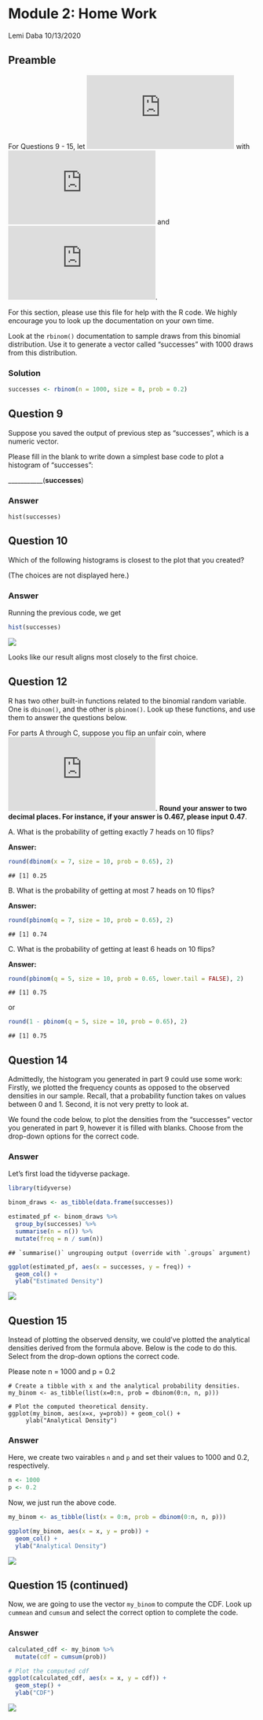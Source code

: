 Module 2: Home Work
================
Lemi Daba
10/13/2020

Preamble
--------

For Questions 9 - 15, let
![X \\sim B(n, p)](https://latex.codecogs.com/png.latex?X%20%5Csim%20B%28n%2C%20p%29 "X \sim B(n, p)")
with ![n = 8](https://latex.codecogs.com/png.latex?n%20%3D%208 "n = 8")
and
![p = 0.2](https://latex.codecogs.com/png.latex?p%20%3D%200.2 "p = 0.2").

For this section, please use this file for help with the R code. We
highly encourage you to look up the documentation on your own time.

Look at the `rbinom()` documentation to sample draws from this binomial
distribution. Use it to generate a vector called “successes” with 1000
draws from this distribution.

### Solution

``` r
successes <- rbinom(n = 1000, size = 8, prob = 0.2)
```

Question 9
----------

Suppose you saved the output of previous step as “successes”, which is a
numeric vector.

Please fill in the blank to write down a simplest base code to plot a
histogram of “successes”:

\_\_\_\_\_\_\_\_\_\_\_(**successes**)

### Answer

    hist(successes)

Question 10
-----------

Which of the following histograms is closest to the plot that you
created?

(The choices are not displayed here.)

### Answer

Running the previous code, we get

``` r
hist(successes)
```

![](Module_2_files/figure-gfm/unnamed-chunk-2-1.png)<!-- -->

Looks like our result aligns most closely to the first choice.

Question 12
-----------

R has two other built-in functions related to the binomial random
variable. One is `dbinom()`, and the other is `pbinom()`. Look up these
functions, and use them to answer the questions below.

For parts A through C, suppose you flip an unfair coin, where
![p(heads)=0.65](https://latex.codecogs.com/png.latex?p%28heads%29%3D0.65 "p(heads)=0.65").
**Round your answer to two decimal places. For instance, if your answer
is 0.467, please input 0.47**.

A. What is the probability of getting exactly 7 heads on 10 flips?

**Answer:**

``` r
round(dbinom(x = 7, size = 10, prob = 0.65), 2)
```

    ## [1] 0.25

B. What is the probability of getting at most 7 heads on 10 flips?

**Answer:**

``` r
round(pbinom(q = 7, size = 10, prob = 0.65), 2)
```

    ## [1] 0.74

C. What is the probability of getting at least 6 heads on 10 flips?

**Answer:**

``` r
round(pbinom(q = 5, size = 10, prob = 0.65, lower.tail = FALSE), 2)
```

    ## [1] 0.75

or

``` r
round(1 - pbinom(q = 5, size = 10, prob = 0.65), 2)
```

    ## [1] 0.75

Question 14
-----------

Admittedly, the histogram you generated in part 9 could use some work:
Firstly, we plotted the frequency counts as opposed to the observed
densities in our sample. Recall, that a probability function takes on
values between 0 and 1. Second, it is not very pretty to look at.

We found the code below, to plot the densities from the “successes”
vector you generated in part 9, however it is filled with blanks. Choose
from the drop-down options for the correct code.

### Answer

Let’s first load the tidyverse package.

``` r
library(tidyverse)
```

``` r
binom_draws <- as_tibble(data.frame(successes))

estimated_pf <- binom_draws %>%
  group_by(successes) %>%
  summarise(n = n()) %>%
  mutate(freq = n / sum(n))
```

    ## `summarise()` ungrouping output (override with `.groups` argument)

``` r
ggplot(estimated_pf, aes(x = successes, y = freq)) +
  geom_col() +
  ylab("Estimated Density")
```

![](Module_2_files/figure-gfm/unnamed-chunk-8-1.png)<!-- -->

Question 15
-----------

Instead of plotting the observed density, we could’ve plotted the
analytical densities derived from the formula above. Below is the code
to do this. Select from the drop-down options the correct code.

Please note n = 1000 and p = 0.2

    # Create a tibble with x and the analytical probability densities.
    my_binom <- as_tibble(list(x=0:n, prob = dbinom(0:n, n, p)))

    # Plot the computed theoretical density.
    ggplot(my_binom, aes(x=x, y=prob)) + geom_col() +
         ylab("Analytical Density")

### Answer

Here, we create two vairables `n` and `p` and set their values to 1000
and 0.2, respectively.

``` r
n <- 1000
p <- 0.2
```

Now, we just run the above code.

``` r
my_binom <- as_tibble(list(x = 0:n, prob = dbinom(0:n, n, p)))

ggplot(my_binom, aes(x = x, y = prob)) +
  geom_col() +
  ylab("Analytical Density")
```

![](Module_2_files/figure-gfm/unnamed-chunk-10-1.png)<!-- -->

Question 15 (continued)
-----------------------

Now, we are going to use the vector `my_binom` to compute the CDF. Look
up `cummean` and `cumsum` and select the correct option to complete the
code.

### Answer

``` r
calculated_cdf <- my_binom %>%
  mutate(cdf = cumsum(prob))

# Plot the computed cdf
ggplot(calculated_cdf, aes(x = x, y = cdf)) +
  geom_step() +
  ylab("CDF")
```

![](Module_2_files/figure-gfm/unnamed-chunk-11-1.png)<!-- -->
